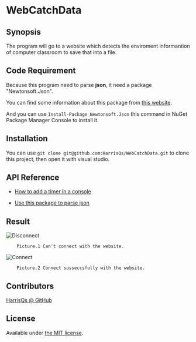 # WebCatchData

## Synopsis

The program will go to a website which detects the enviroment informantion of computer classroom to save that into a file.

## Code Requirement

Because this program need to parse **json**, it need a package "Newtonsoft.Json".

You can find some information about this package from [this website](http://www.newtonsoft.com/json).

And you can use `Install-Package Newtonsoft.Json` this command in NuGet Package Manager Console to install it.

## Installation

You can use `git clone git@github.com:HarrisQs/WebCatchData.git` to clone this project, then open it with visual studio.

## API Reference

* [How to add a timer in a console](https://msdn.microsoft.com/zh-tw/library/system.timers.timer.elapsed(v=vs.110).aspx)

* [Use this package to parse json](http://www.newtonsoft.com/json)

## Result

![Disconnect](https://github.com/HarrisQs/WebCatchData/blob/master/Picture/Disconnect.PNG)
		
		Picture.1 Can't connect with the website.

![Connect](https://github.com/HarrisQs/WebCatchData/blob/master/Picture/Connect.PNG)

		Picture.2 Connect susseccsfully with the website.

## Contributors

[HarrisQs @ GitHub ](https://github.com/HarrisQs)

## License

Available under [the MIT license](https://mths.be/mit).
